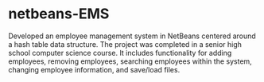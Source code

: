 # netbeans-EMS
Developed an employee management system in NetBeans centered around a hash table data structure. The project was completed in a senior high school computer science course. It includes functionality for adding employees, removing employees, searching employees within the system, changing employee information, and save/load files.
